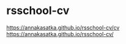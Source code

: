 # rsschool-cv
https://annakasatka.github.io/rsschool-cv/cv
https://annakasatka.github.io/rsschool-cv/
